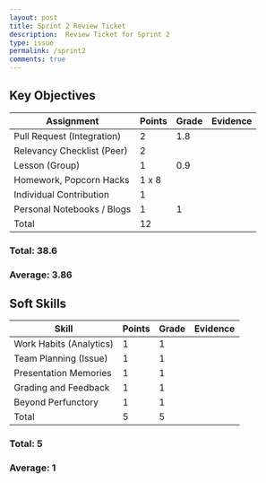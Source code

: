 ```yaml
---
layout: post
title: Sprint 2 Review Ticket
description:  Review Ticket for Sprint 2
type: issue
permalink: /sprint2
comments: true
---
```


## Key Objectives

| **Assignment**             | **Points**    | **Grade** | **Evidence** |
|----------------------------|---------------|-----------|--------------|
| Pull Request (Integration) | 2             | 1.8       |              |
| Relevancy Checklist (Peer) | 2             |           |              |
| Lesson (Group)             | 1             | 0.9       |              |
| Homework, Popcorn Hacks    | 1 x 8         |           |              |
| Individual Contribution    | 1             |           |              |
| Personal Notebooks / Blogs | 1             | 1         |              |
| Total                      | 12            |           |              |

### Total: 38.6 <br>
### Average: 3.86

## Soft Skills

| **Skill**                  | **Points**    | **Grade** | **Evidence** |
|----------------------------|---------------|-----------|--------------|
| Work Habits (Analytics)    |   1           | 1         |              |
| Team Planning (Issue)      |   1           | 1         |              |
| Presentation Memories      |   1           | 1         |              |
| Grading and Feedback       |   1           | 1         |              |
| Beyond Perfunctory         |   1           | 1         |              | 
| Total                      |   5           | 5         |              |

### Total: 5 <br>
### Average: 1
